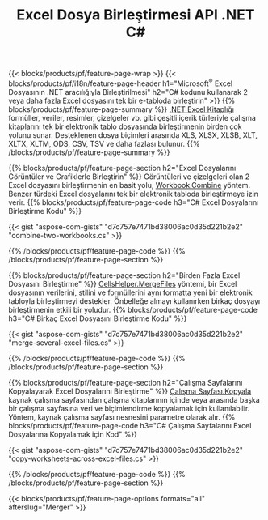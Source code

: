 ﻿---
title: Excel Dosya Birleştirmesi API .NET C#
url: /tr/net/merger/
description: Excel ve OpenOffice elektronik tablo dosyalarını yalnızca birkaç satır C# koduyla birleştirin.
---
{{< blocks/products/pf/feature-page-wrap >}}
{{< blocks/products/pf/i18n/feature-page-header h1="Microsoft<sup>&reg;</sup> Excel Dosyasının .NET aracılığıyla Birleştirilmesi" h2="C# kodunu kullanarak 2 veya daha fazla Excel dosyasını tek bir e-tabloda birleştirin" >}}
{{% blocks/products/pf/feature-page-summary %}}
[.NET Excel Kitaplığı](/cells/net/) formüller, veriler, resimler, çizelgeler vb. gibi çeşitli içerik türleriyle çalışma kitaplarını tek bir elektronik tablo dosyasında birleştirmenin birden çok yolunu sunar. Desteklenen dosya biçimleri arasında XLS, XLSX, XLSB, XLT, XLTX, XLTM, ODS, CSV, TSV ve daha fazlası bulunur.
{{% /blocks/products/pf/feature-page-summary %}}

{{% blocks/products/pf/feature-page-section h2="Excel Dosyalarını Görüntüler ve Grafiklerle Birleştirin" %}}
Görüntüleri ve çizelgeleri olan 2 Excel dosyasını birleştirmenin en basit yolu, [Workbook.Combine](https://apireference.aspose.com/cells/net/aspose.cells/workbook/methods/combine) yöntem. Benzer türdeki Excel dosyalarını tek bir elektronik tabloda birleştirmeye izin verir.
{{% blocks/products/pf/feature-page-code h3="C# Excel Dosyalarını Birleştirme Kodu" %}}

{{< gist "aspose-com-gists" "d7c757e7471bd38006ac0d35d221b2e2" "combine-two-workbooks.cs" >}}

{{% /blocks/products/pf/feature-page-code %}}
{{% /blocks/products/pf/feature-page-section %}}

{{% blocks/products/pf/feature-page-section h2="Birden Fazla Excel Dosyasını Birleştirme" %}}
[CellsHelper.MergeFiles](https://apireference.aspose.com/cells/net/aspose.cells/cellshelper/methods/mergefiles) yöntemi, bir Excel dosyasının verilerini, stilini ve formüllerini aynı formatta yeni bir elektronik tabloyla birleştirmeyi destekler. Önbelleğe almayı kullanırken birkaç dosyayı birleştirmenin etkili bir yoludur. 
{{% blocks/products/pf/feature-page-code h3="C# Birkaç Excel Dosyasını Birleştirme Kodu" %}}

{{< gist "aspose-com-gists" "d7c757e7471bd38006ac0d35d221b2e2" "merge-several-excel-files.cs" >}}

{{% /blocks/products/pf/feature-page-code %}}
{{% /blocks/products/pf/feature-page-section %}}

{{% blocks/products/pf/feature-page-section h2="Çalışma Sayfalarını Kopyalayarak Excel Dosyalarını Birleştirme" %}}
[Çalışma Sayfası.Kopyala](https://apireference.aspose.com/cells/net/aspose.cells/worksheet/methods/copy/index) kaynak çalışma sayfasından çalışma kitaplarının içinde veya arasında başka bir çalışma sayfasına veri ve biçimlendirme kopyalamak için kullanılabilir. Yöntem, kaynak çalışma sayfası nesnesini parametre olarak alır.
{{% blocks/products/pf/feature-page-code h3="C# Çalışma Sayfalarını Excel Dosyalarına Kopyalamak için Kod" %}}

{{< gist "aspose-com-gists" "d7c757e7471bd38006ac0d35d221b2e2" "copy-worksheets-across-excel-files.cs" >}}

{{% /blocks/products/pf/feature-page-code %}}
{{% /blocks/products/pf/feature-page-section %}}

{{< blocks/products/pf/feature-page-options formats="all" afterslug="Merger" >}}